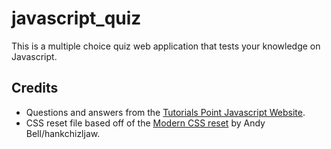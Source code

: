# javascript_quiz
This is a multiple choice quiz web application that tests your knowledge on Javascript.

## Credits

* Questions and answers from the <a href="https://www.tutorialspoint.com/javascript/javascript_online_quiz.htm">Tutorials Point Javascript Website</a>.
* CSS reset file based off of the <a href="https://github.com/hankchizljaw/modern-css-reset">Modern CSS reset</a> by Andy Bell/hankchizljaw.